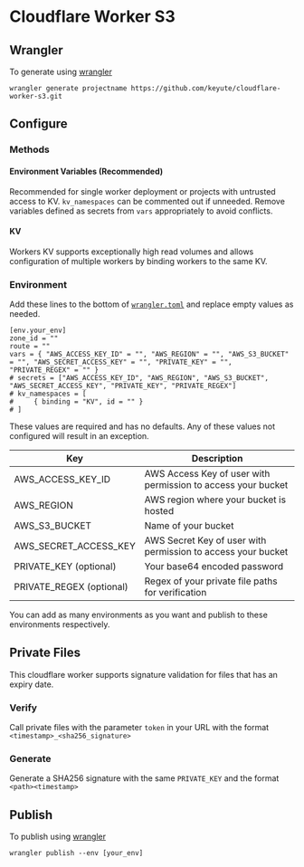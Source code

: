 # Cloudflare Worker S3

## Wrangler

To generate using [wrangler](https://github.com/cloudflare/wrangler)

```
wrangler generate projectname https://github.com/keyute/cloudflare-worker-s3.git
```

## Configure

### Methods

#### Environment Variables (Recommended)
Recommended for single worker deployment or projects with untrusted access to KV. ```kv_namespaces``` can be commented out if unneeded. Remove variables defined as secrets from ```vars``` appropriately to avoid conflicts.

#### KV
Workers KV supports exceptionally high read volumes and allows configuration of multiple workers by binding workers to the same KV.

### Environment
Add these lines to the bottom of [`wrangler.toml`](https://github.com/keyute/cloudflare-worker-s3/blob/master/wrangler.toml) and replace empty values as needed.

```
[env.your_env]
zone_id = ""
route = ""
vars = { "AWS_ACCESS_KEY_ID" = "", "AWS_REGION" = "", "AWS_S3_BUCKET" = "", "AWS_SECRET_ACCESS_KEY" = "", "PRIVATE_KEY" = "", "PRIVATE_REGEX" = "" }
# secrets = ["AWS_ACCESS_KEY_ID", "AWS_REGION", "AWS_S3_BUCKET", "AWS_SECRET_ACCESS_KEY", "PRIVATE_KEY", "PRIVATE_REGEX"]
# kv_namespaces = [
#     { binding = "KV", id = "" }
# ]
```

These values are required and has no defaults. Any of these values not configured will result in an exception.

| Key | Description |
| --- | --- |
| AWS_ACCESS_KEY_ID | AWS Access Key of user with permission to access your bucket |
| AWS_REGION | AWS region where your bucket is hosted |
| AWS_S3_BUCKET | Name of your bucket |
| AWS_SECRET_ACCESS_KEY | AWS Secret Key of user with permission to access your bucket |
| PRIVATE_KEY (optional) | Your base64 encoded password |
| PRIVATE_REGEX (optional) | Regex of your private file paths for verification |

You can add as many environments as you want and publish to these environments respectively.

## Private Files
This cloudflare worker supports signature validation for files that has an expiry date. 

### Verify
Call private files with the parameter ```token``` in your URL with the format ```<timestamp>_<sha256_signature>```

### Generate
Generate a SHA256 signature with the same ```PRIVATE_KEY``` and the format ```<path><timestamp>```

## Publish

To publish using [wrangler](https://github.com/cloudflare/wrangler)

```
wrangler publish --env [your_env]
```
